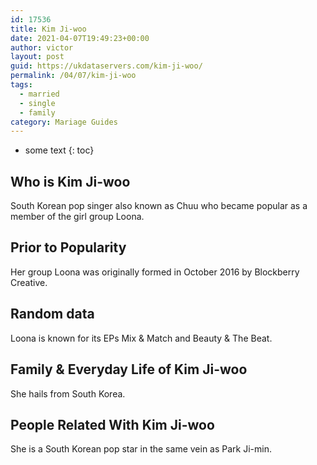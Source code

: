 ```yaml
---
id: 17536
title: Kim Ji-woo
date: 2021-04-07T19:49:23+00:00
author: victor
layout: post
guid: https://ukdataservers.com/kim-ji-woo/
permalink: /04/07/kim-ji-woo  
tags:
  - married
  - single
  - family
category: Mariage Guides
---
```


* some text
{: toc}


## Who is Kim Ji-woo



South Korean pop singer also known as Chuu who became popular as a member of the girl group Loona.

                
                
                
## Prior to Popularity



Her group Loona was originally formed in October 2016 by Blockberry Creative. 

                
                
                
## Random data



Loona is known for its EPs Mix & Match and Beauty & The Beat.

                
                
                
## Family & Everyday Life of Kim Ji-woo



She hails from South Korea. 

                
                
                
## People Related With Kim Ji-woo



She is a South Korean pop star in the same vein as Park Ji-min. 

                
              
            
          
          
          